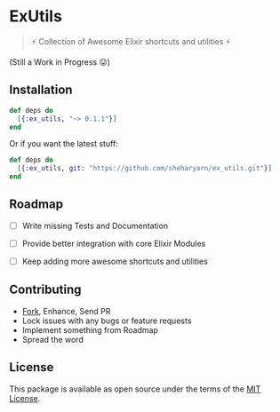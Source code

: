 ExUtils
=======

> :zap: Collection of Awesome Elixir shortcuts and utilities :zap:

(Still a Work in Progress :stuck_out_tongue:)



## Installation

```elixir
def deps do
  [{:ex_utils, "~> 0.1.1"}]
end
```

Or if you want the latest stuff:

```elixir
def deps do
  [{:ex_utils, git: "https://github.com/sheharyarn/ex_utils.git"}]
end
```



## Roadmap

 - [ ] Write missing Tests and Documentation
 - [ ] Provide better integration with core Elixir Modules
 - [ ] Keep adding more awesome shortcuts and utilities



## Contributing

 - [Fork][github-fork], Enhance, Send PR
 - Lock issues with any bugs or feature requests
 - Implement something from Roadmap
 - Spread the word



## License

This package is available as open source under the terms of the [MIT License][license].



  [license]:          http://opensource.org/licenses/MIT

  [github-fork]:      https://github.com/sheharyarn/ex_utils/fork

  [hexpm]:            https://hex.pm/packages/ex_utils
  [docs]:             https://hexdocs.pm/ex_utils/ExUtils.html
